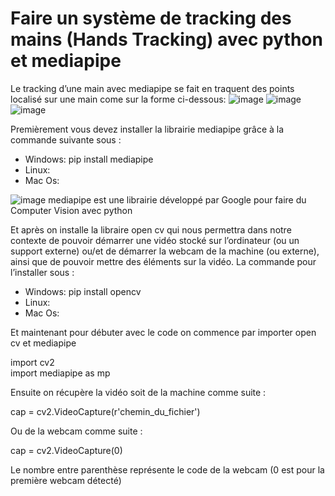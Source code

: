 # Faire un système de tracking des mains (Hands Tracking) avec python et mediapipe
 Le tracking d’une main avec mediapipe  se fait en traquent des points localisé sur une main come sur la forme ci-dessous:
 ![image](https://user-images.githubusercontent.com/61374882/147406775-82134980-3b1b-47dd-b09b-e99fa3ffbf20.png)
![image](https://user-images.githubusercontent.com/61374882/147406846-11abe0fc-7f74-4ea6-9a5d-20431658ef1a.png)
![image](https://user-images.githubusercontent.com/61374882/147406847-b25bb670-e8be-4739-8a10-0373425c3c02.png)

Premièrement vous devez installer la librairie mediapipe grâce à la commande suivante sous :
-	Windows: pip install mediapipe
-	Linux: 
-	Mac Os:

![image](https://user-images.githubusercontent.com/61374882/147406885-ef144241-0d32-463c-88b5-06d46d7261f0.png)
mediapipe est une librairie développé par Google pour faire du Computer Vision avec python

Et après on installe la libraire open cv qui nous permettra dans notre contexte de pouvoir démarrer une vidéo stocké sur l’ordinateur (ou un support externe) ou/et de démarrer la webcam de la machine (ou externe), ainsi que de pouvoir mettre des éléments sur la vidéo. La commande pour l’installer sous :
-	Windows: pip install opencv
-	Linux: 
-	Mac Os:

Et maintenant pour débuter avec le code on commence par importer open cv et mediapipe

import cv2            
import mediapipe as mp

Ensuite on récupère la vidéo soit de la machine comme suite :

cap = cv2.VideoCapture(r'chemin_du_fichier')

Ou de la webcam comme suite :

cap = cv2.VideoCapture(0)

Le nombre entre parenthèse représente le code de la webcam (0 est pour la première webcam détecté)
